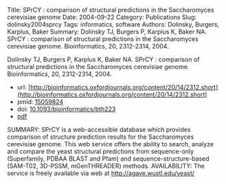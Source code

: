 Title: SPrCY : comparison of structural predictions in the Saccharomyces cerevisiae genome
Date: 2004-09-22
Category: Publications
Slug: dolinsky2004sprcy
Tags: informatics, software
Authors: Dolinsky, Burgers, Karplus, Baker
Summary: Dolinsky TJ, Burgers P, Karplus K, Baker NA. SPrCY : comparison of structural predictions in the Saccharomyces cerevisiae genome. Bioinformatics, 20, 2312-2314, 2004. 

Dolinsky TJ, Burgers P, Karplus K, Baker NA. SPrCY : comparison of structural predictions in the Saccharomyces cerevisiae genome. Bioinformatics, 20, 2312-2314, 2004. 

* url: [http://bioinformatics.oxfordjournals.org/content/20/14/2312.short](http://bioinformatics.oxfordjournals.org/content/20/14/2312.short)
* pmid: [15059824](15059824)
* doi: [10.1093/bioinformatics/bth223](10.1093/bioinformatics/bth223)
* [pdf](http://sobolevnrm.github.io/papers/dolinsky2004sprcy.pdf)

SUMMARY: SPrCY is a web-accessible database which provides comparison of structure prediction results for the Saccharomyces cerevisiae genome. This web service offers the ability to search, analyze and compare the yeast structural predictions from sequence-only (Superfamily, PDBAA BLAST and Pfam) and sequence-structure-based (SAM-T02, 3D-PSSM, mGenTHREADER) methods. AVAILABILITY: The service is freely available via web at http://agave.wustl.edu/yeast/
